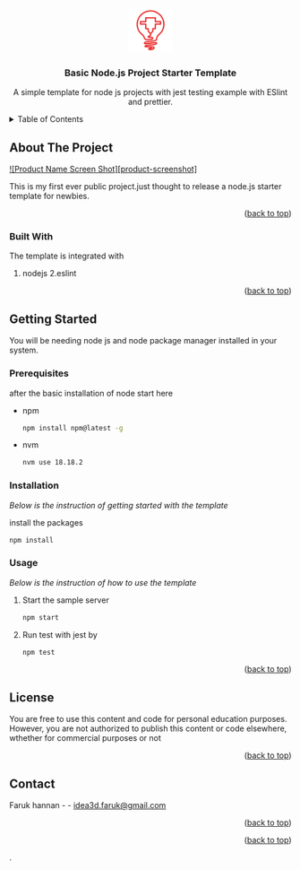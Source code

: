 
<a name="readme-top"></a>


<!-- PROJECT LOGO -->
<br />
<div align="center">
  <a href="https://github.com/othneildrew/Best-README-Template">
    <img src="images/logo.png" alt="Logo" width="80" height="80">
  </a>

  <h3 align="center">Basic Node.js Project Starter Template</h3>

  <p align="center">
    A simple template for node js  projects with jest testing example with ESlint and prettier.
    <br />
    
  </p>
</div>



<!-- TABLE OF CONTENTS -->
<details>
  <summary>Table of Contents</summary>
  <ol>
    <li>
      <a href="#about-the-project">About The Project</a>
      <ul>
        <li><a href="#built-with">Built With</a></li>
      </ul>
    </li>
    <li>
      <a href="#getting-started">Getting Started</a>
      <ul>
        <li><a href="#prerequisites">Prerequisites</a>
         </li>
        <li><a href="#installation">Installation</a></li>
        <li><a href="#usage">Usage</a></li>
      </ul>
    </li>
  
  </ol>
</details>



<!-- ABOUT THE PROJECT -->
## About The Project

[![Product Name Screen Shot][product-screenshot]](https://example.com)

This is my first ever public project.just thought to release a node.js starter template for newbies.



<p align="right">(<a href="#readme-top">back to top</a>)</p>



### Built With

The template is integrated with

1. nodejs
2.eslint



<p align="right">(<a href="#readme-top">back to top</a>)</p>



<!-- GETTING STARTED -->
## Getting Started

You will be needing node js and node package manager installed in your system.

### Prerequisites

after the basic installation of node start here
* npm
  ```sh
  npm install npm@latest -g
  ```
* nvm
  ```sh
  nvm use 18.18.2
  ```  

### Installation

_Below is the instruction of getting started with the template_


install the packages 
   ```sh
   npm install
   ```


### Usage

_Below is the instruction of how to use the template_   
1. Start the sample server 
   ```sh
   npm start
   ```
2. Run test with jest by 
    ```sh
   npm test
   ```

<p align="right">(<a href="#readme-top">back to top</a>)</p>











<!-- LICENSE -->
## License


You are free to use this content and code for personal education purposes. However, you are not authorized to publish this content or code elsewhere, wthether for commercial purposes or not

<p align="right">(<a href="#readme-top">back to top</a>)</p>



<!-- CONTACT -->
## Contact

Faruk hannan -  - idea3d.faruk@gmail.com

<p align="right">(<a href="#readme-top">back to top</a>)</p>





<p align="right">(<a href="#readme-top">back to top</a>)</p>





[Nodejs-url]: https://seeklogo.com/images/N/nodejs-logo-FBE122E377-seeklogo.com.png

[Jest-url]: https://avatars.githubusercontent.com/u/103283236?s=280&v=4




.